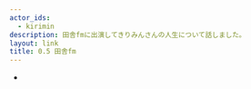 ```yaml
---
actor_ids:
  - kirimin
description: 田舎fmに出演してきりみんさんの人生について話しました。
layout: link
title: 0.5 田舎fm
---
```


- 
